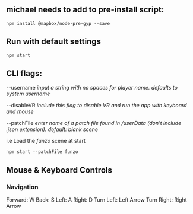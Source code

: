 ## michael needs to add to pre-install script:

```shell
npm install @mapbox/node-pre-gyp --save
```

## Run with default settings

```shell
npm start
```

## CLI flags:

--username *input a string with no spaces for player name. defaults to system username*

--disableVR *include this flag to disable VR and run the app with keyboard and mouse*

--patchFile *enter name of a patch file found in /userData (don't include .json extension). default: blank scene*

i.e Load the *funzo* scene at start
```shell
npm start --patchFile funzo
```


## Mouse & Keyboard Controls

### Navigation
Forward: W
Back: S
Left: A
Right: D
Turn Left: Left Arrow
Turn Right: Right Arrow
